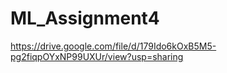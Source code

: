 # ML_Assignment4
https://drive.google.com/file/d/179Ido6kOxB5M5-pg2fiqpOYxNP99UXUr/view?usp=sharing
